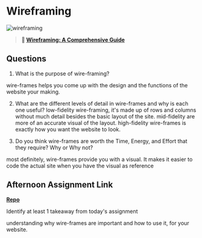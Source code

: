 # Wireframing

![wireframing](https://bcw.blob.core.windows.net/public/img/courses/2293087935019893)

> **📖 [Wireframing: A Comprehensive Guide](https://codeworksacademy.com/fs-student-guide/resources/wk1/06-Wireframing)**

## Questions

1. What is the purpose of wire-framing? 

wire-frames helps you come up with the design and the functions of the website your making.

2. What are the different levels of detail in wire-frames and why is each one useful?
low-fidelity wire-framing, it's made up of rows and columns without much detail besides the basic layout of the site. mid-fidelity are more of an accurate visual of the layout. high-fidelity wire-frames is exactly how you want the website to look.

3. Do you think wire-frames are worth the Time, Energy, and Effort that they require? Why or Why not?

most definitely, wire-frames provide you with a visual. It makes it easier to code the actual site when you have the visual as reference

## Afternoon Assignment Link

**[Repo](https://github.com/moathabdulrazak/clone-partner)**

Identify at least 1 takeaway from today's assignment

understanding why wire-frames are important and how to use it, for your website.